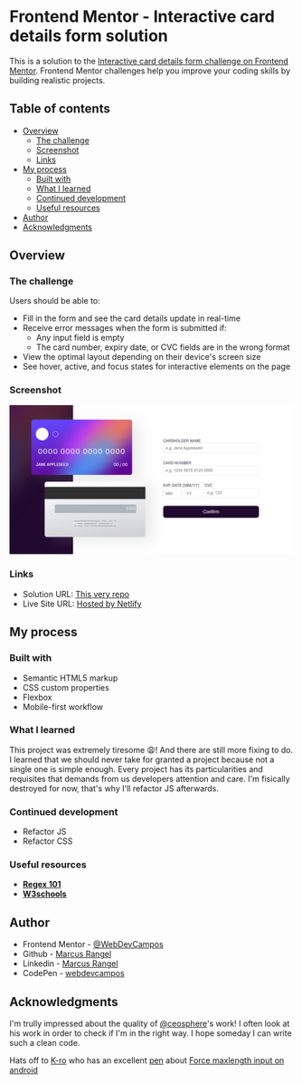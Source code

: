 # Frontend Mentor - Interactive card details form solution

This is a solution to the [Interactive card details form challenge on Frontend Mentor](https://www.frontendmentor.io/challenges/interactive-card-details-form-XpS8cKZDWw). Frontend Mentor challenges help you improve your coding skills by building realistic projects.

## Table of contents

- [Overview](#overview)
  - [The challenge](#the-challenge)
  - [Screenshot](#screenshot)
  - [Links](#links)
- [My process](#my-process)
  - [Built with](#built-with)
  - [What I learned](#what-i-learned)
  - [Continued development](#continued-development)
  - [Useful resources](#useful-resources)
- [Author](#author)
- [Acknowledgments](#acknowledgments)

## Overview

### The challenge

Users should be able to:

- Fill in the form and see the card details update in real-time
- Receive error messages when the form is submitted if:
  - Any input field is empty
  - The card number, expiry date, or CVC fields are in the wrong format
- View the optimal layout depending on their device's screen size
- See hover, active, and focus states for interactive elements on the page

### Screenshot

![](./images/screenshot.PNG)

### Links

- Solution URL: [This very repo](https://github.com/WebDevCampos/FrontEndMentor/tree/main/Interactive%20Card)
- Live Site URL: [Hosted by Netlify](https://interactingcardfementor.netlify.app/)

## My process

### Built with

- Semantic HTML5 markup
- CSS custom properties
- Flexbox
- Mobile-first workflow

### What I learned

This project was extremely tiresome 😩! And there are still more fixing to do.
I learned that we should never take for granted a project because not a single one is simple enough.
Every project has its particularities and requisites that demands from us developers attention and care. I'm fisically destroyed for now, that's why I'll refactor JS afterwards.

### Continued development

- Refactor JS
- Refactor CSS

### Useful resources

- **[Regex 101](https://regex101.com/)**
- **[W3schools](https://www.w3schools.com/)**

## Author

- Frontend Mentor - [@WebDevCampos](https://www.frontendmentor.io/profile/WebDevCampos)
- Github - [Marcus Rangel](https://github.com/WebDevCampos)
- Linkedin - [Marcus Rangel](https://www.linkedin.com/in/marcus-rangel-webdev/)
- CodePen - [webdevcampos](https://codepen.io/webdevcampos)

## Acknowledgments

I'm trully impressed about the quality of [@ceosphere](https://www.frontendmentor.io/profile/Cheosphere)'s work!
I often look at his work in order to check if I'm in the right way. I hope someday I can write such a clean code.

Hats off to [K-ro](https://codepen.io/K-ro) who has an excellent [pen](https://codepen.io/) about [Force maxlength input on android](https://codepen.io/K-ro/pen/NPWBNO)

